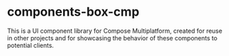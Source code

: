# components-box-cmp
This is a UI component library for Compose Multiplatform, created for reuse in other projects and for showcasing the behavior of these components to potential clients.
